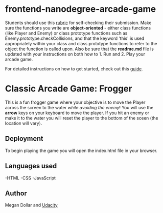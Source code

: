 frontend-nanodegree-arcade-game
===============================

Students should use this [rubric](https://review.udacity.com/#!/projects/2696458597/rubric) for self-checking their submission. Make sure the functions you write are **object-oriented** - either class functions (like Player and Enemy) or class prototype functions such as Enemy.prototype.checkCollisions, and that the keyword 'this' is used appropriately within your class and class prototype functions to refer to the object the function is called upon. Also be sure that the **readme.md** file is updated with your instructions on both how to 1. Run and 2. Play your arcade game.

For detailed instructions on how to get started, check out this [guide](https://docs.google.com/document/d/1v01aScPjSWCCWQLIpFqvg3-vXLH2e8_SZQKC8jNO0Dc/pub?embedded=true).

# Classic Arcade Game: Frogger
This is a fun frogger game where your objective is to move the Player across the screen to the water *while avoiding the enemy*!  You will use the **arrow** keys on your keyboard to move the player. If you hit an enemy or make it to the water you will reset the player to the bottom of the sceen (the location will vary). 

## Deployment
To begin playing the game you will open the index.html file in your browser.

## Languages used
-HTML
-CSS
-JavaScript

## Author

Megan Dollar and [Udacity](https://github.com/udacity/frontend-nanodegree-arcade-game)
